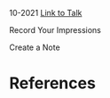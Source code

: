 

10-2021
[Link to Talk](https://www.churchofjesuschrist.org/study/general-conference/2021/10/saturday-evening-session?lang=eng)

Record Your Impressions

Create a Note

# References
